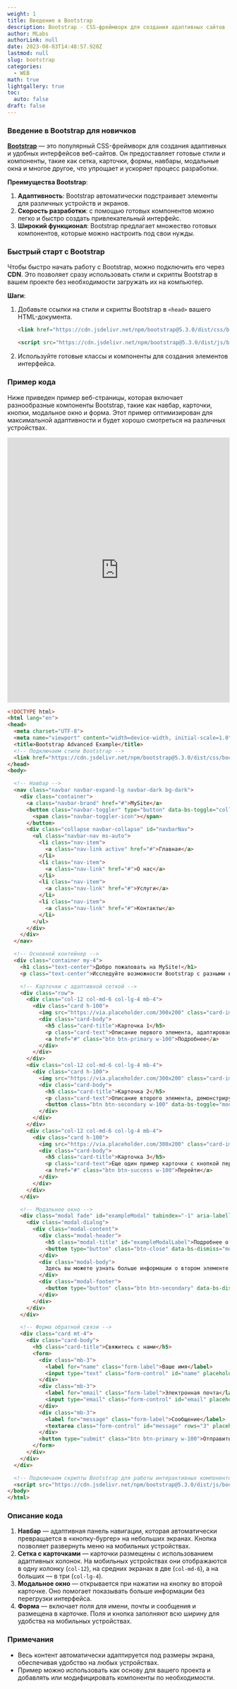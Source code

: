 ```yaml
---
weight: 1
title: Введение в Bootstrap
description: Bootstrap - CSS-фреймворк для создания адаптивных сайтов
author: MLabs
authorLink: null
date: 2023-08-03T14:48:57.920Z
lastmod: null
slug: bootstrap
categories:
  - WEB
math: true
lightgallery: true
toc:
  auto: false
draft: false
---
```


### Введение в Bootstrap для новичков

**[Bootstrap](https://bootstrap-4.ru/docs/5.3/getting-started/introduction/)** — это популярный CSS-фреймворк для создания адаптивных и удобных интерфейсов веб-сайтов. Он предоставляет готовые стили и компоненты, такие как сетка, карточки, формы, навбары, модальные окна и многое другое, что упрощает и ускоряет процесс разработки.

**Преимущества Bootstrap**:
1. **Адаптивность**: Bootstrap автоматически подстраивает элементы для различных устройств и экранов.
2. **Скорость разработки**: с помощью готовых компонентов можно легко и быстро создать привлекательный интерфейс.
3. **Широкий функционал**: Bootstrap предлагает множество готовых компонентов, которые можно настроить под свои нужды.

### Быстрый старт с Bootstrap

Чтобы быстро начать работу с Bootstrap, можно подключить его через **CDN**. Это позволяет сразу использовать стили и скрипты Bootstrap в вашем проекте без необходимости загружать их на компьютер.

**Шаги**:
1. Добавьте ссылки на стили и скрипты Bootstrap в `<head>` вашего HTML-документа.
    ```html
    <link href="https://cdn.jsdelivr.net/npm/bootstrap@5.3.0/dist/css/bootstrap.min.css" rel="stylesheet">
    
    <script src="https://cdn.jsdelivr.net/npm/bootstrap@5.3.0/dist/js/bootstrap.bundle.min.js"></script>
    ```
2. Используйте готовые классы и компоненты для создания элементов интерфейса.

### Пример кода

Ниже приведен пример веб-страницы, которая включает разнообразные компоненты Bootstrap, такие как навбар, карточки, кнопки, модальное окно и форма. Этот пример оптимизирован для максимальной адаптивности и будет хорошо смотреться на различных устройствах.

<iframe height="600" style="width: 100%;" scrolling="no" title="Bootstrap Advanced Example" src="https://codepen.io/mlnchkdv/embed/MWNXqEE?default-tab=result" frameborder="no" loading="lazy" allowtransparency="true" allowfullscreen="true">
  See the Pen <a href="https://codepen.io/mlnchkdv/pen/MWNXqEE">
  Bootstrap Advanced Example</a> by mlnchkdv (<a href="https://codepen.io/mlnchkdv">@mlnchkdv</a>)
  on <a href="https://codepen.io">CodePen</a>.
</iframe>

```html
<!DOCTYPE html>
<html lang="en">
<head>
  <meta charset="UTF-8">
  <meta name="viewport" content="width=device-width, initial-scale=1.0">
  <title>Bootstrap Advanced Example</title>
  <!-- Подключаем стили Bootstrap -->
  <link href="https://cdn.jsdelivr.net/npm/bootstrap@5.3.0/dist/css/bootstrap.min.css" rel="stylesheet">
</head>
<body>

  <!-- Навбар -->
  <nav class="navbar navbar-expand-lg navbar-dark bg-dark">
    <div class="container">
      <a class="navbar-brand" href="#">MySite</a>
      <button class="navbar-toggler" type="button" data-bs-toggle="collapse" data-bs-target="#navbarNav" aria-controls="navbarNav" aria-expanded="false" aria-label="Toggle navigation">
        <span class="navbar-toggler-icon"></span>
      </button>
      <div class="collapse navbar-collapse" id="navbarNav">
        <ul class="navbar-nav ms-auto">
          <li class="nav-item">
            <a class="nav-link active" href="#">Главная</a>
          </li>
          <li class="nav-item">
            <a class="nav-link" href="#">О нас</a>
          </li>
          <li class="nav-item">
            <a class="nav-link" href="#">Услуги</a>
          </li>
          <li class="nav-item">
            <a class="nav-link" href="#">Контакты</a>
          </li>
        </ul>
      </div>
    </div>
  </nav>

  <!-- Основной контейнер -->
  <div class="container my-4">
    <h1 class="text-center">Добро пожаловать на MySite!</h1>
    <p class="text-center">Исследуйте возможности Bootstrap с разными компонентами</p>

    <!-- Карточки с адаптивной сеткой -->
    <div class="row">
      <div class="col-12 col-md-6 col-lg-4 mb-4">
        <div class="card h-100">
          <img src="https://via.placeholder.com/300x200" class="card-img-top" alt="Image 1">
          <div class="card-body">
            <h5 class="card-title">Карточка 1</h5>
            <p class="card-text">Описание первого элемента, адаптированное для мобильных устройств.</p>
            <a href="#" class="btn btn-primary w-100">Подробнее</a>
          </div>
        </div>
      </div>
      <div class="col-12 col-md-6 col-lg-4 mb-4">
        <div class="card h-100">
          <img src="https://via.placeholder.com/300x200" class="card-img-top" alt="Image 2">
          <div class="card-body">
            <h5 class="card-title">Карточка 2</h5>
            <p class="card-text">Описание второго элемента, демонстрирующее гибкость карточек Bootstrap.</p>
            <button class="btn btn-secondary w-100" data-bs-toggle="modal" data-bs-target="#exampleModal">Подробнее</button>
          </div>
        </div>
      </div>
      <div class="col-12 col-md-6 col-lg-4 mb-4">
        <div class="card h-100">
          <img src="https://via.placeholder.com/300x200" class="card-img-top" alt="Image 3">
          <div class="card-body">
            <h5 class="card-title">Карточка 3</h5>
            <p class="card-text">Еще один пример карточки с кнопкой перехода.</p>
            <a href="#" class="btn btn-success w-100">Перейти</a>
          </div>
        </div>
      </div>
    </div>

    <!-- Модальное окно -->
    <div class="modal fade" id="exampleModal" tabindex="-1" aria-labelledby="exampleModalLabel" aria-hidden="true">
      <div class="modal-dialog">
        <div class="modal-content">
          <div class="modal-header">
            <h5 class="modal-title" id="exampleModalLabel">Подробнее о Карточке 2</h5>
            <button type="button" class="btn-close" data-bs-dismiss="modal" aria-label="Close"></button>
          </div>
          <div class="modal-body">
            Здесь вы можете узнать больше информации о втором элементе. Модальные окна помогают выделить ключевые данные.
          </div>
          <div class="modal-footer">
            <button type="button" class="btn btn-secondary" data-bs-dismiss="modal">Закрыть</button>
          </div>
        </div>
      </div>
    </div>

    <!-- Форма обратной связи -->
    <div class="card mt-4">
      <div class="card-body">
        <h5 class="card-title">Свяжитесь с нами</h5>
        <form>
          <div class="mb-3">
            <label for="name" class="form-label">Ваше имя</label>
            <input type="text" class="form-control" id="name" placeholder="Введите ваше имя">
          </div>
          <div class="mb-3">
            <label for="email" class="form-label">Электронная почта</label>
            <input type="email" class="form-control" id="email" placeholder="Введите вашу почту">
          </div>
          <div class="mb-3">
            <label for="message" class="form-label">Сообщение</label>
            <textarea class="form-control" id="message" rows="3" placeholder="Введите сообщение"></textarea>
          </div>
          <button type="submit" class="btn btn-primary w-100">Отправить</button>
        </form>
      </div>
    </div>
  </div>

  <!-- Подключаем скрипты Bootstrap для работы интерактивных компонентов -->
  <script src="https://cdn.jsdelivr.net/npm/bootstrap@5.3.0/dist/js/bootstrap.bundle.min.js"></script>
</body>
</html>
```

### Описание кода

1. **Навбар** — адаптивная панель навигации, которая автоматически превращается в «кнопку-бургер» на небольших экранах. Кнопка позволяет развернуть меню на мобильных устройствах.
2. **Сетка с карточками** — карточки размещены с использованием адаптивных колонок. На мобильных устройствах они отображаются в одну колонку (`col-12`), на средних экранах в две (`col-md-6`), а на больших — в три (`col-lg-4`).
3. **Модальное окно** — открывается при нажатии на кнопку во второй карточке. Оно помогает показывать больше информации без перегрузки интерфейса.
4. **Форма** — включает поля для имени, почты и сообщения и размещена в карточке. Поля и кнопка заполняют всю ширину для удобства на мобильных устройствах.

### Примечания

- Весь контент автоматически адаптируется под размеры экрана, обеспечивая удобство на любых устройствах.
- Пример можно использовать как основу для вашего проекта и добавлять или модифицировать компоненты по необходимости.